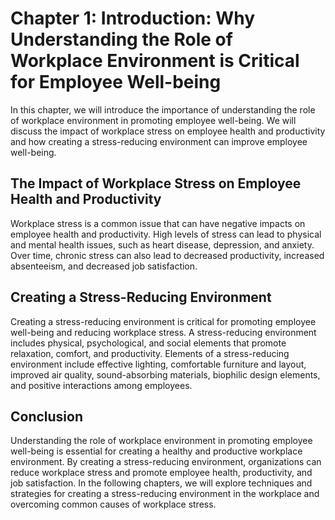 Chapter 1: Introduction: Why Understanding the Role of Workplace Environment is Critical for Employee Well-being
================================================================================================================

In this chapter, we will introduce the importance of understanding the role of workplace environment in promoting employee well-being. We will discuss the impact of workplace stress on employee health and productivity and how creating a stress-reducing environment can improve employee well-being.

The Impact of Workplace Stress on Employee Health and Productivity
------------------------------------------------------------------

Workplace stress is a common issue that can have negative impacts on employee health and productivity. High levels of stress can lead to physical and mental health issues, such as heart disease, depression, and anxiety. Over time, chronic stress can also lead to decreased productivity, increased absenteeism, and decreased job satisfaction.

Creating a Stress-Reducing Environment
--------------------------------------

Creating a stress-reducing environment is critical for promoting employee well-being and reducing workplace stress. A stress-reducing environment includes physical, psychological, and social elements that promote relaxation, comfort, and productivity. Elements of a stress-reducing environment include effective lighting, comfortable furniture and layout, improved air quality, sound-absorbing materials, biophilic design elements, and positive interactions among employees.

Conclusion
----------

Understanding the role of workplace environment in promoting employee well-being is essential for creating a healthy and productive workplace environment. By creating a stress-reducing environment, organizations can reduce workplace stress and promote employee health, productivity, and job satisfaction. In the following chapters, we will explore techniques and strategies for creating a stress-reducing environment in the workplace and overcoming common causes of workplace stress.
